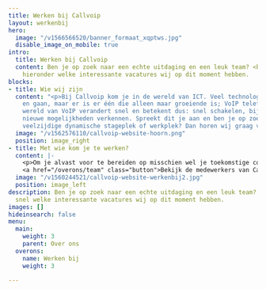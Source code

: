 ```yaml
---
title: Werken bij Callvoip
layout: werkenbij
hero:
  image: "/v1566566520/banner_formaat_xqptws.jpg"
  disable_image_on_mobile: true
intro:
  title: Werken bij Callvoip
  content: Ben je op zoek naar een echte uitdaging en een leuk team? <br> Bekijk dan
    hieronder welke interessante vacatures wij op dit moment hebben.
blocks:
- title: Wie wij zijn
  content: "<p>Bij Callvoip kom je in de wereld van ICT. Veel technologieën komen
    en gaan, maar er is er één die alleen maar groeiende is; VoIP telefonie!</p> \n<p>De
    wereld van VoIP verandert snel en betekent dus: snel schakelen, bijblijven en
    nieuwe mogelijkheden verkennen. Spreekt dit je aan en ben je op zoek naar een
    veelzijdige dynamische stageplek of werkplek? Dan horen wij graag van je!</p>"
  image: "/v1562576110/callvoip-website-hoorn.png"
  position: image_right
- title: Met wie kom je te werken?
  content: |-
    <p>Om je alvast voor te bereiden op misschien wel je toekomstige collega’s, hebben wij een team-pagina gemaakt. Benieuwd?</p>
    <a href="/overons/team" class="button">Bekijk de medewerkers van Callvoip hier!</a>
  image: "/v1560244521/callvoip-website-werkenbij2.jpg"
  position: image_left
description: Ben je op zoek naar een echte uitdaging en een leuk team? Bekijk dan
  snel welke interessante vacatures wij op dit moment hebben.
images: []
hideinsearch: false
menu:
  main:
    weight: 3
    parent: Over ons
  overons:
    name: Werken bij
    weight: 3

---
```

